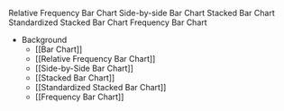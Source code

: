 Relative Frequency Bar Chart
Side-by-side Bar Chart
Stacked Bar Chart
Standardized Stacked Bar Chart
Frequency Bar Chart

- Background
	- [[Bar Chart]]
	- [[Relative Frequency Bar Chart]]
	- [[Side-by-Side Bar Chart]]
	- [[Stacked Bar Chart]]
	- [[Standardized Stacked Bar Chart]]
	- [[Frequency Bar Chart]]